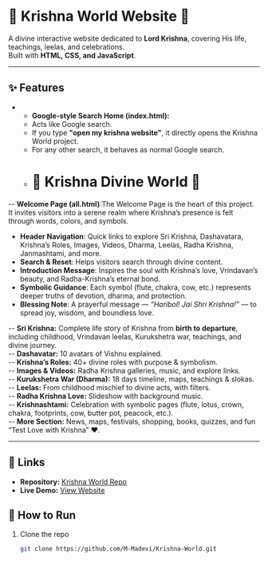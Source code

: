 # 🌸 Krishna World Website 🌸

A divine interactive website dedicated to **Lord Krishna**, covering His life, teachings, leelas, and celebrations.  
Built with **HTML, CSS, and JavaScript**.

---

## ✨ Features

- - **Google-style Search Home (index.html):**  
  - Acts like Google search.  
  - If you type **"open my krishna website"**, it directly opens the Krishna World project.  
  - For any other search, it behaves as normal Google search.
  - # 🌸 Krishna Divine World 🌸

-- **Welcome Page (all.html)**:The Welcome Page is the heart of this project.  
   It invites visitors into a serene realm where Krishna’s presence is felt through words, colors, and symbols.

  - **Header Navigation**: Quick links to explore Sri Krishna, Dashavatara, Krishna’s Roles, Images, Videos, Dharma, Leelas, Radha Krishna, Janmashtami, and more.  
  -  **Search & Reset**: Helps visitors search through divine content.  
  -  **Introduction Message**: Inspires the soul with Krishna’s love, Vrindavan’s beauty, and Radha-Krishna’s eternal bond.  
  -  **Symbolic Guidance**: Each symbol (flute, chakra, cow, etc.) represents deeper truths of devotion, dharma, and protection.  
  -  **Blessing Note**: A prayerful message — *“Haribol! Jai Shri Krishna!”* — to spread joy, wisdom, and boundless love.  

-- **Sri Krishna:** Complete life story of Krishna from **birth to departure**, including childhood, Vrindavan leelas, Kurukshetra war, teachings, and divine journey.    
-- **Dashavatar:** 10 avatars of Vishnu explained.  
-- **Krishna’s Roles:** 40+ divine roles with purpose & symbolism.  
-- **Images & Videos:** Radha Krishna galleries, music, and explore links.  
-- **Kurukshetra War (Dharma):** 18 days timeline, maps, teachings & slokas.  
-- **Leelas:** From childhood mischief to divine acts, with filters.  
-- **Radha Krishna Love:** Slideshow with background music.  
-- **Krishnashtami:** Celebration with symbolic pages (flute, lotus, crown, chakra, footprints, cow, butter pot, peacock, etc.).  
-- **More Section:** News, maps, festivals, shopping, books, quizzes, and fun “Test Love with Krishna” ❤️.  

-------



## 🔗 Links
- **Repository:** [Krishna World Repo](https://github.com/M-Madevi/Krishna-World.git)
- **Live Demo:** [View Website]( https://m-madevi.github.io/Krishna-World/)


## 🚀 How to Run

1. Clone the repo  
   ```bash
   git clone https://github.com/M-Madevi/Krishna-World.git
